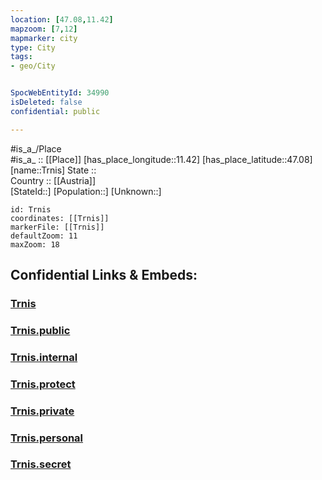 ```yaml
---
location: [47.08,11.42] 
mapzoom: [7,12] 
mapmarker: city 
type: City
tags:
- geo/City


SpocWebEntityId: 34990
isDeleted: false
confidential: public

---
```

#is_a_/Place  
#is_a_ :: [[Place]] 
[has_place_longitude::11.42] 
[has_place_latitude::47.08] 
[name::Trnis] 
State ::  
Country :: [[Austria]]  
[StateId::] 
[Population::] 
[Unknown::] 


```leaflet
id: Trnis
coordinates: [[Trnis]] 
markerFile: [[Trnis]] 
defaultZoom: 11 
maxZoom: 18
```


## Confidential Links & Embeds: 

### [Trnis](/_Standards/Earth/Continent/Europe/Europe~Central/Austria/Austrias_States/Tirol/City/Trnis.md) 

### [Trnis.public](/_public/Earth/Continent/Europe/Europe~Central/Austria/Austrias_States/Tirol/City/Trnis.public.md) 

### [Trnis.internal](/_internal/Earth/Continent/Europe/Europe~Central/Austria/Austrias_States/Tirol/City/Trnis.internal.md) 

### [Trnis.protect](/_protect/Earth/Continent/Europe/Europe~Central/Austria/Austrias_States/Tirol/City/Trnis.protect.md) 

### [Trnis.private](/_private/Earth/Continent/Europe/Europe~Central/Austria/Austrias_States/Tirol/City/Trnis.private.md) 

### [Trnis.personal](/_personal/Earth/Continent/Europe/Europe~Central/Austria/Austrias_States/Tirol/City/Trnis.personal.md) 

### [Trnis.secret](/_secret/Earth/Continent/Europe/Europe~Central/Austria/Austrias_States/Tirol/City/Trnis.secret.md)

